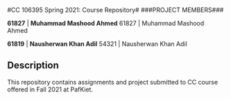 #CC 106395 Spring 2021: Course Repository#
###PROJECT MEMBERS###

**61827** | **Muhammad Mashood Ahmed** <!--this is the group leader in bold-->
61827 | Muhammad Mashood Ahmed
<!-- Replace name and student ids with acutally group member names and ids-->


**61819** | **Nausherwan Khan Adil** <!--this is the group leader in bold-->
54321 | Nausherwan Khan Adil
<!-- Replace name and student ids with acutally group member names and ids-->

## Description ##
This repository contains assignments and project submitted to CC course offered in Fall 2021 at PafKiet.
